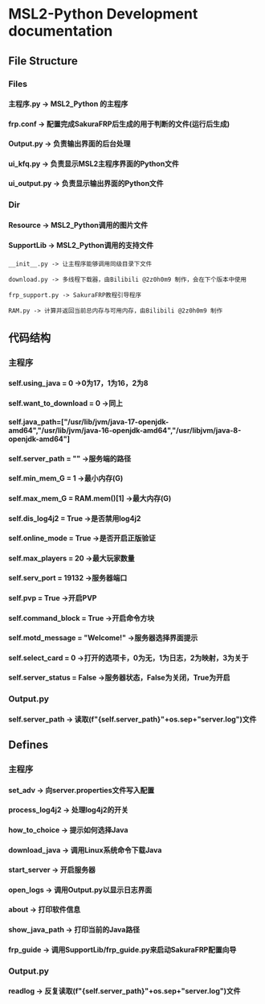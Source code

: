 # MSL2-Python Development documentation
## File Structure
### Files
####  主程序.py -> MSL2_Python 的主程序
####  frp.conf -> 配置完成SakuraFRP后生成的用于判断的文件(运行后生成)
####  Output.py -> 负责输出界面的后台处理
####  ui_kfq.py -> 负责显示MSL2主程序界面的Python文件
####  ui_output.py -> 负责显示输出界面的Python文件
### Dir
####  Resource -> MSL2_Python调用的图片文件
####  SupportLib -> MSL2_Python调用的支持文件
    __init__.py -> 让主程序能够调用同级目录下文件

    download.py -> 多线程下载器，由Bilibili @2z0h0m9 制作，会在下个版本中使用

    frp_support.py -> SakuraFRP教程引导程序
    
    RAM.py -> 计算并返回当前总内存与可用内存，由Bilibili @2z0h0m9 制作
## 代码结构
### 主程序
####  self.using_java = 0 ->0为17，1为16，2为8
####  self.want_to_download = 0 ->同上
#### self.java_path=["/usr/lib/jvm/java-17-openjdk-amd64","/usr/lib/jvm/java-16-openjdk-amd64","/usr/libjvm/java-8-openjdk-amd64"]
#### self.server_path = "" ->服务端的路径
#### self.min_mem_G = 1 ->最小内存(G)
#### self.max_mem_G = RAM.mem()[1] ->最大内存(G)
#### self.dis_log4j2 = True ->是否禁用log4j2
#### self.online_mode = True ->是否开启正版验证
#### self.max_players = 20 ->最大玩家数量
#### self.serv_port = 19132 ->服务器端口
#### self.pvp = True ->开启PVP
#### self.command_block = True ->开启命令方块
#### self.motd_message = "Welcome!" ->服务器选择界面提示
#### self.select_card = 0 ->打开的选项卡，0为无，1为日志，2为映射，3为关于
#### self.server_status = False ->服务器状态，False为关闭，True为开启
### Output.py
#### self.server_path -> 读取(f"{self.server_path}"+os.sep+"server.log")文件
## Defines
### 主程序
#### set_adv -> 向server.properties文件写入配置
#### process_log4j2 -> 处理log4j2的开关
#### how_to_choice -> 提示如何选择Java
#### download_java -> 调用Linux系统命令下载Java
#### start_server -> 开启服务器
#### open_logs -> 调用Output.py以显示日志界面
#### about -> 打印软件信息
#### show_java_path -> 打印当前的Java路径
#### frp_guide -> 调用SupportLib/frp_guide.py来启动SakuraFRP配置向导
### Output.py
#### readlog -> 反复读取(f"{self.server_path}"+os.sep+"server.log")文件